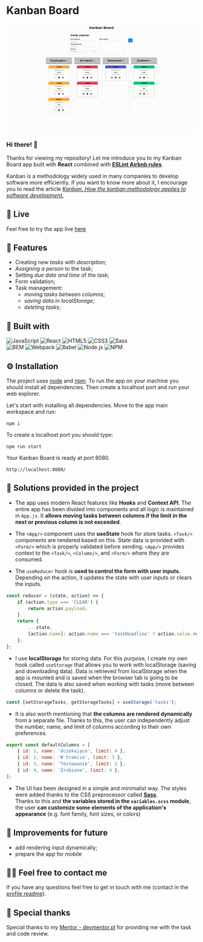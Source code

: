 # Kanban Board

![Kanban Board work-animation](./assets/kanban-board.gif)

### Hi there! 👋 <br/>
Thanks for viewing my repository!
Let me introduce you to my Kanban Board app built with **React** combined with  [**ESLint Airbnb rules**](https://github.com/airbnb/javascript). <br/>

Kanban is a methodology widely used in many companies to develop software more efficiently. If you want to know more about it, I encourage you to read the article [*Kanban. How the kanban methodology applies to software development.*](https://www.atlassian.com/agile/kanban)

## 🔴 Live
Feel free to try the app live [here](https://mmcode9407.github.io/kanban-board/build/index.html)

## 📎 Features

- Creating *new tasks* with *description*;
- *Assigning a person* to the task;
- Setting *due date and time* of the task;
- Form validation;
- Task management:
    - *moving tasks between columns*;
    - *saving data in localStorage*;   
    - *deleting tasks*;
    
    
## 🔧 Built with
![JavaScript](https://img.shields.io/badge/-JavaScript-0A1A2F?style=for-the-badge&logo=JavaScript&logoColor=F7DF1E)
![React](https://img.shields.io/badge/-React-0A1A2F?style=for-the-badge&logo=React&logoColor=61DAFB)
![HTML5](https://img.shields.io/badge/-HTML5-0A1A2F?style=for-the-badge&logo=HTML5&logoColor=E34F26)
![CSS3](https://img.shields.io/badge/-CSS3-0A1A2F?style=for-the-badge&logo=CSS3&logoColor=1572B6)
![Sass](https://img.shields.io/badge/-Sass-0A1A2F?style=for-the-badge&logo=Sass&logoColor=CC6699) <br/>
![BEM](https://img.shields.io/badge/-BEM-0A1A2F?style=for-the-badge&logo=BEM&logoColor=2dd4bf)
![Webpack](https://img.shields.io/badge/-Webpack-0A1A2F?style=for-the-badge&logo=Webpack&logoColor=8DD6F9)
![Babel](https://img.shields.io/badge/-Babel-0A1A2F?style=for-the-badge&logo=Babel&logoColor=F9DC3E)
![Node.js](https://img.shields.io/badge/Node.JS-0A1A2F?style=for-the-badge&logo=Node.js&logoColor=339933)
![NPM](https://img.shields.io/badge/NPM-0A1A2F?style=for-the-badge&logo=npm&logoColor=CB3837)



## ⚙️ Installation

The project uses [node](https://nodejs.org/en/) and [npm](https://www.npmjs.com/). To run the app on your machine you should install all dependencies. Then create a localhost port and run your web explorer.

Let's start with installing all dependencies. Move to the app main workspace and run:

    npm i

To create a localhost port you should type:

    npm run start

Your Kanban Board is ready at port 8080.

    http://localhost:8080/

## 🤔 Solutions provided in the project

- The app uses modern React features like **Hooks** and **Context API**. The entire app has been divided into components and all logic is maintained in `App.js`. It **allows moving tasks between columns if the limit in the next or previous column is not exceeded**.

- The `<App/>` component uses the **useState** hook for store tasks. `<Task/>` components are rendered based on this. State data is provided with `<Form/>` which is properly validated before sending. `<App/>` provides context to the `<Task/>`, `<Column/>`, and `<Form/>` where they are consumed.

- The `useReducer` hook is **used to control the form with user inputs**. Depending on the action, it updates the state with user inputs or clears the inputs.
```js
const reducer = (state, action) => {
    if (action.type === 'CLEAR') {
        return action.payload;
    }
    return {
        ...state,
        [action.name]: action.name === 'taskDeadline' ? action.value.replace('T', ' ') : action.value,
    };
};
```

- I use **localStorage** for storing data. For this purpose, I create my own hook called `useStorage` that allows you to work with localStorage (saving and downloading data). Data is retrieved from localStorage when the app is mounted and is saved when the browser tab is going to be closed. The data is also saved when working with tasks (move between columns or delete the task).
```js
const [setStorageTasks, getStorageTasks] = useStorage('tasks');
```

- It is also worth mentioning that **the columns are rendered dynamically** from a separate file. Thanks to this, the user can independently adjust the number, name, and limit of columns according to their own preferences.
```js
export const defaultColumns = [
    { id: 1, name: 'Oczekujące', limit: 4 },
    { id: 2, name: 'W trakcie', limit: 3 },
    { id: 3, name: 'Testowanie', limit: 2 },
    { id: 4, name: 'Zrobione', limit: 4 },
];
```

- The UI has been designed in a simple and minimalist way. The styles were added thanks to the CSS preprocessor called [**Sass**](https://sass-lang.com/).<br/>
Thanks to this and **the variables stored in the `variables.scss` module**, the user **can customize some elements of the application's appearance** (e.g. font family, font sizes, or colors)
    
## 💭 Improvements for future
- add rendering input dynamically;
- prepare the app for mobile

## 🙋‍♂️ Feel free to contact me
If you have any questions feel free to get in touch with me (contact in the [profile readme](https://github.com/mmcode9407)).

## 🙏 Special thanks
Special thanks to my [Mentor - devmentor.pl](https://devmentor.pl/) for providing me with the task and code review.
